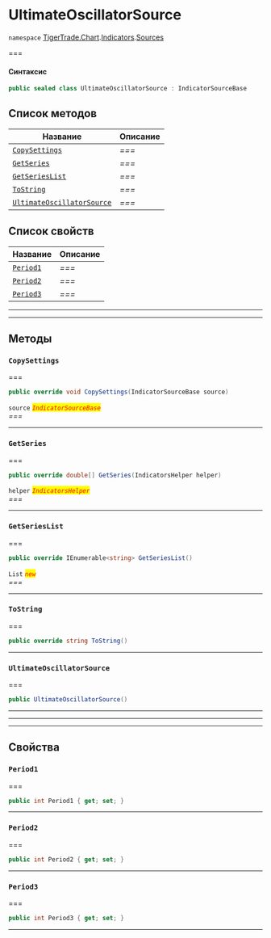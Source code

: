 # UltimateOscillatorSource

`namespace` [TigerTrade.Chart](../../../../).[Indicators](../).[Sources](./)

\===

#### Синтаксис

```csharp
public sealed class UltimateOscillatorSource : IndicatorSourceBase
```

## Список методов

| Название                                                                                     | Описание |
| -------------------------------------------------------------------------------------------- | -------- |
| [`CopySettings`](ultimateoscillatorsource.cs.md#method-copysettings)                         | _===_    |
| [`GetSeries`](ultimateoscillatorsource.cs.md#method-getseries)                               | _===_    |
| [`GetSeriesList`](ultimateoscillatorsource.cs.md#method-getserieslist)                       | _===_    |
| [`ToString`](ultimateoscillatorsource.cs.md#method-tostring)                                 | _===_    |
| [`UltimateOscillatorSource`](ultimateoscillatorsource.cs.md#method-ultimateoscillatorsource) | _===_    |

## Список свойств

| Название                                                     | Описание |
| ------------------------------------------------------------ | -------- |
| [`Period1`](ultimateoscillatorsource.cs.md#property-period1) | _===_    |
| [`Period2`](ultimateoscillatorsource.cs.md#property-period2) | _===_    |
| [`Period3`](ultimateoscillatorsource.cs.md#property-period3) | _===_    |

***

***

## Методы

### `CopySettings` <a href="#method-copysettings" id="method-copysettings"></a>

\===

```csharp
public override void CopySettings(IndicatorSourceBase source)
```

`source` _<mark style="color:red;">`IndicatorSourceBase`</mark>_\
_===_

***

### `GetSeries` <a href="#method-getseries" id="method-getseries"></a>

\===

```csharp
public override double[] GetSeries(IndicatorsHelper helper)
```

`helper` _<mark style="color:red;">`IndicatorsHelper`</mark>_\
_===_

***

### `GetSeriesList` <a href="#method-getserieslist" id="method-getserieslist"></a>

\===

```csharp
public override IEnumerable<string> GetSeriesList()
```

`List` _<mark style="color:red;">`new`</mark>_\
_===_

***

### `ToString` <a href="#method-tostring" id="method-tostring"></a>

\===

```csharp
public override string ToString()
```

***

### `UltimateOscillatorSource` <a href="#method-ultimateoscillatorsource" id="method-ultimateoscillatorsource"></a>

\===

```csharp
public UltimateOscillatorSource()
```

***

***

***

## Свойства

### `Period1` <a href="#property-period1" id="property-period1"></a>

\===

```csharp
public int Period1 { get; set; }
```

***

### `Period2` <a href="#property-period2" id="property-period2"></a>

\===

```csharp
public int Period2 { get; set; }
```

***

### `Period3` <a href="#property-period3" id="property-period3"></a>

\===

```csharp
public int Period3 { get; set; }
```

***
